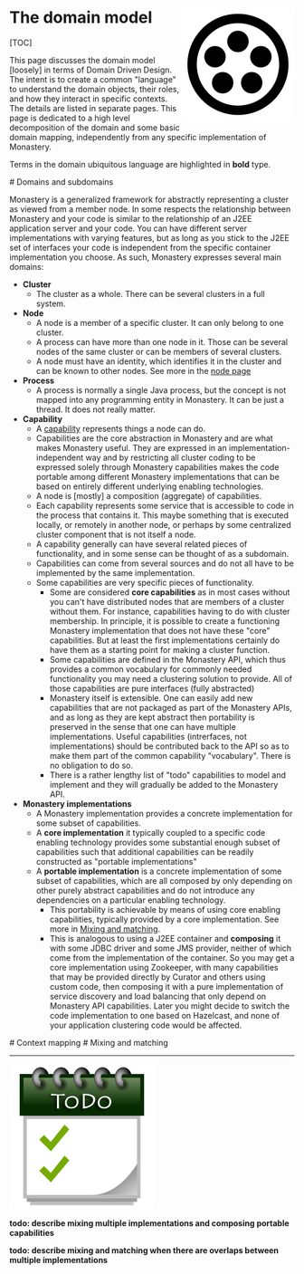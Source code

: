 # The domain model <span style="float:right">![logo](monastery_logo_100.svg)<span>

[TOC]

This page discusses the domain model [loosely] in terms of Domain Driven Design. The intent is to create a common "language" to understand the domain objects, their roles, and how they interact in specific contexts. The details are listed in separate pages. This page is dedicated to a high level decomposition of the domain and some basic domain mapping, independently from any specific implementation of Monastery.

Terms in the domain ubiquitous language are highlighted in **bold** type.

<span id="domains"/>
# Domains and subdomains

Monastery is a generalized framework for abstractly representing a cluster as viewed from a member node. In some respects the relationship between Monastery and your code is similar to the relationship of an J2EE application server and your code. You can have different server implementations with varying features, but as long as you stick to the J2EE set of interfaces your code is independent from the specific container implementation you choose. As such, Monastery expresses several main domains:

* **Cluster**
	* The cluster as a whole. There can be several clusters in a full system.
* **Node**
	* A node is a member of a specific cluster. It can only belong to one cluster.
	* A process can have more than one node in it. Those can be several nodes of the same cluster or can be members of several clusters.
	* A node must have an identity, which identifies it in the cluster and can be known to other nodes. See more in the [node page](node.md)
* **Process**
	* A process is normally a single Java process, but the concept is not mapped into any programming entity in Monastery. It can be just a thread. It does not really matter.
* **Capability**
	* A [capability](Capabilities.md) represents things a node can do.
	* Capabilities are the core abstraction in Monastery and are what makes Monastery useful. They are expressed in an implementation-independent way and by restricting all cluster coding to be expressed solely through Monastery capabilities makes the code portable among different Monastery implementations that can be based on entirely different underlying enabling technologies.
	* A node is [mostly] a composition (aggregate) of capabilities.
	* Each capability represents some service that is accessible to code in the process that contains it. This maybe something that is executed locally, or remotely in another node, or perhaps by some centralized cluster component that is not itself a node. 
	* A capability generally can have several related pieces of functionality, and in some sense can be thought of as a subdomain.
	* Capabilities can come from several sources and do not all have to be implemented by the same implementation.
	* Some capabilities are very specific pieces of functionality.
		* Some are considered **core capabilities** as in most cases without you can't have distributed nodes that are members of a cluster without them. For instance, capabilities having to do with cluster membership. In principle, it is possible to create a functioning Monastery implementation that does not have these "core" capabilities. But at least the first implementations certainly do have them as a starting point for making a cluster function.
		* Some capabilities are defined in the Monastery API, which thus provides a common vocabulary for commonly needed functionality you may need a clustering solution to provide. All of those capabilities are pure interfaces (fully abstracted)
		* Monastery itself is extensible. One can easily add new capabilities that are not packaged as part of the Monastery APIs, and as long as they are kept abstract then portability is preserved in the sense that one can have multiple implementations. Useful capabilities (intrerfaces, not implementations) should be contributed back to the API so as to make them part of the common capability "vocabulary". There is no obligation to do so.
		* There is a rather lengthy list of "todo" capabilities to model and implement and they will gradually be added to the Monastery API.
* **Monastery implementations**
	* A Monastery implementation provides a concrete implementation for some subset of capabilities.
	* A **core implementation** it typically coupled to a specific code enabling technology provides some substantial enough subset of capabilities such that additional capabilities can be readily constructed as "portable implementations"
	* A **portable implementation** is a concrete implementation of some subset of capabilities, which are all composed by only depending on other purely abstract capabilities and do not introduce any dependencies on a particular enabling technology.
		* This portability is achievable by means of using core enabling capabilities, typically provided by a core implementation. See more in [Mixing and matching](#mixing-and-matching).
		* This is analogous to using a J2EE container and **composing** it with some JDBC driver and some JMS provider, neither of which come from the implementation of the container. So you may get a core implementation using Zookeeper, with many capabilities that may be provided directly by Curator and others using custom code, then composing it with a pure implementation of service discovery and load balancing that only depend on Monastery API capabilities. Later you might decide to switch the code implementation to one based on Hazelcast, and none of your application clustering code would be affected.

<span id="context-mapping"/>
# Context mapping

<span id="mixing-and-matching"/>
# Mixing and matching

----
![todo](todo-icon.png)

**todo: describe mixing multiple implementations and composing portable capabilities**

**todo: describe mixing and matching when there are overlaps between multiple implementations**
